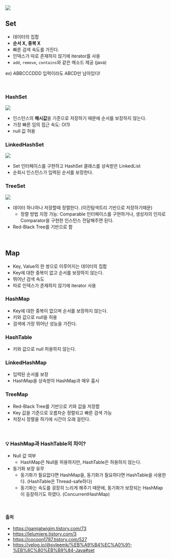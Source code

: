 ![](https://user-images.githubusercontent.com/63101648/130954584-f34c9007-e22e-493c-9adf-698b0c7977a8.jpeg)


## Set
- 데이터의 집합
- **순서 X, 중복 X**
- 빠른 검색 속도를 가진다.
- 인덱스가 따로 존재하지 않기에 iterator를 사용
- `add`, `remove`, `contains`와 같은 메소드 제공 (java)

ex) ABBCCCDDD 입력이라도 ABCD만 남아있다!

<br>

### HashSet
![](https://user-images.githubusercontent.com/63101648/130954488-403e091e-f0d5-44fe-8c37-01fc4e5b8dd4.png)
- 인스턴스의 **해시값**을 기준으로 저장하기 때문에 순서를 보장하지 않는다.
- 가장 빠른 임의 접근 속도: O(1)
- null 값 허용

### LinkedHashSet
![](https://user-images.githubusercontent.com/63101648/130954505-53fab494-9917-4484-a3ac-c80f44f7b556.png)
- Set 인터페이스를 구현하고 HashSet 클래스를 상속받은 LinkedList
- 순회시 인스턴스가 입력된 순서를 보장한다.

### TreeSet
![](https://user-images.githubusercontent.com/63101648/130954555-fe8fc809-44eb-43bc-889a-28aa0203ea0e.png)
- 데이터 하나하나 저장할때 정렬한다. (이진탐색트리 기반으로 저장하기때문)
  - 정렬 방법 지정 가능: Comparable 인터페이스를 구현하거나, 생성자의 인자로 Comparator을 구현한 인스턴스 전달해주면 된다.
- Red-Black Tree를 기반으로 함

<br>

## Map
- Key, Value의 한 쌍으로 이루어지는 데이터의 집합
- Key에 대한 중복이 없고 순서를 보장하지 않는다.
- 뛰어난 검색 속도
- 따로 인덱스가 존재하지 않기에 iterator 사용

### HashMap
- Key에 대한 중복이 없으며 순서를 보장하지 않는다.
- 키와 값으로 null을 허용
- 검색에 가장 뛰어난 성능을 가진다.

### HashTable
- 키와 값으로 null 허용하지 않는다.

### LinkedHashMap
- 입력된 순서를 보장
- HashMap을 상속받아 HashMap과 매우 흡사

### TreeMap
- Red-Black Tree를 기반으로 키와 값을 저장함
- Key 값을 기준으로 오름차순 정렬되고 빠른 검색 가능
- 저장시 정렬을 하기에 시간이 오래 걸린다.

<br>

### 💡 HashMap과 HashTable의 차이?
- Null 값 여부
  - HashMap은 Null을 허용하지만, HashTable은 허용하지 않는다.
- 동기화 보장 유무
  - 동기화가 필요없다면 HashMap을, 동기화가 필요하다면 HashTable을 사용한다.
  (HashTable은 Thread-safe하다)
  - 동기화는 속도를 굉장히 느리게 해주기 때문에, 동기화가 보장되는 HashMap이 등장하기도 하였다. (ConcurrentHashMap)

<br>

#### 출처
- https://gamjatwigim.tistory.com/73
- https://lelumiere.tistory.com/3
- https://cocoon1787.tistory.com/527
- https://velog.io/@syleemk/%EB%A9%B4%EC%A0%91-%EB%8C%80%EB%B9%84-Java#set
